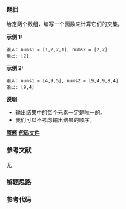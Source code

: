 ### 题目
给定两个数组，编写一个函数来计算它们的交集。

**示例 1:**

    
    
    输入: nums1 = [1,2,2,1], nums2 = [2,2]
    输出: [2]
    

**示例 2:**

    
    
    输入: nums1 = [4,9,5], nums2 = [9,4,9,8,4]
    输出: [9,4]

**说明:**

  * 输出结果中的每个元素一定是唯一的。
  * 我们可以不考虑输出结果的顺序。

 **[原题](https://leetcode-cn.com/problems/intersection-of-two-arrays/)**    **[代码文件]()**


### 参考文献
无

### 解题思路




### 参考代码

```go


```




